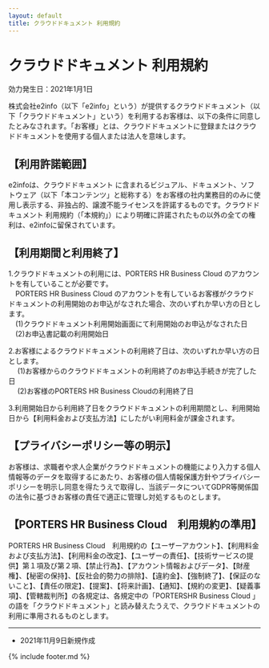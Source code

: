 ```yaml
---
layout: default
title: クラウドドキュメント 利用規約
---
```


# クラウドドキュメント 利用規約

効力発生日：2021年1月1日

株式会社e2info（以下「e2info」という）が提供するクラウドドキュメント（以下「クラウドドキュメント」という）を利用するお客様は、以下の条件に同意したとみなされます。「お客様」とは、クラウドドキュメントに登録またはクラウドドキュメントを使用する個人または法人を意味します。

## 【利用許諾範囲】
e2infoは、クラウドドキュメント に含まれるビジュアル、ドキュメント、ソフトウェア（以下「本コンテンツ」と総称する）をお客様の社内業務目的のみに使用し表示する、非独占的、譲渡不能ライセンスを許諾するものです。クラウドドキュメント 利用規約（「本規約」）により明確に許諾されたもの以外の全ての権利は、e2infoに留保されています。

## 【利用期間と利用終了】
1.クラウドドキュメントの利用には、PORTERS HR Business Cloud のアカウントを有していることが必要です。<br>
　PORTERS HR Business Cloud のアカウントを有しているお客様がクラウドドキュメントの利用開始のお申込がなされた場合、次のいずれか早い方の日とします。<br>
　(1)クラウドドキュメント利用開始画面にて利用開始のお申込がなされた日<br>
　(2)お申込書記載の利用開始日<br>

2.お客様によるクラウドドキュメントの利用終了日は、次のいずれか早い方の日とします。<br>
　 (1)お客様からのクラウドドキュメントの利用終了のお申込手続きが完了した日<br>
　 (2)お客様のPORTERS HR Business Cloudの利用終了日<br>

3.利用開始日から利用終了日をクラウドドキュメントの利用期間とし、利用開始日から【利用料金および支払方法】にしたがい利用料金が課金されます。

## 【プライバシーポリシー等の明示】
お客様は、求職者や求人企業がクラウドドキュメントの機能により入力する個人情報等のデータを取得するにあたり、お客様の個人情報保護方針やプライバシーポリシーを明示し同意を得たうえで取得し、当該データについてGDPR等関係国の法令に基づきお客様の責任で適正に管理し対処するものとします。

## 【PORTERS HR Business Cloud　利用規約の準用】
PORTERS HR Business Cloud　利用規約の【ユーザーアカウント】、【利用料金および支払方法】、【利用料金の改定】、【ユーザーの責任】、【技術サービスの提供】第１項及び第２項、【禁止行為】、【アカウント情報およびデータ】、【財産権】、【秘密の保持】、【反社会的勢力の排除】、【違約金】、【強制終了】、【保証のないこと】、【責任の限定】、【提案】、【将来計画】、【通知】、【規約の変更】、【疑義事項】、【管轄裁判所】の各規定は、各規定中の「PORTERSHR Business Cloud 」の語を「クラウドドキュメント」と読み替えたうえで、クラウドドキュメントの利用に準用されるものとします。

-----
* 2021年11月9日新規作成

{% include footer.md %}

